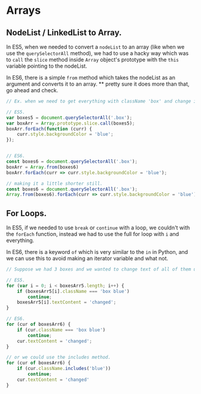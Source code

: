 # Arrays

## NodeList / LinkedList to Array.

In ES5, when we needed to convert a `nodeList` to an array (like when we use the `querySelectorAll` method), we had to use a hacky way which was to `call` the `slice` method inside `Array` object's prototype with the `this` variable pointing to the nodeList.

In ES6, there is a simple `from` method which takes the nodeList as an argument and converts it to an array. 	** pretty sure it does more than that, go ahead and check.

```js
// Ex. when we need to get everything with className 'box' and change its background color to blue.

// ES5.
var boxes5 = document.querySelectorAll('.box');
var boxArr = Array.prototype.slice.call(boxes5);
boxArr.forEach(function (curr) {
    curr.style.backgroundColor = 'blue';
});


// ES6.
const boxes6 = document.querySelectorAll('.box');
boxArr = Array.from(boxes6)
boxArr.forEach(curr => curr.style.backgroundColor = 'blue');

// making it a little shorter still.
const boxes6 = document.querySelectorAll('.box');
Array.from(boxes6).forEach(curr => curr.style.backgroundColor = 'blue');
```





## For Loops.

In ES5, if we needed to use `break` or `continue` with a loop, we couldn't with the `forEach` function, instead we had to use the full for loop with `i` and everything.

In ES6, there is a keyword `of` which is very similar to the `in` in Python, and we can use this to avoid making an iterator variable and what not.

```js
// Suppose we had 3 boxes and we wanted to change text of all of them unless their class name was 'box blue'

// ES5.
for (var i = 0; i < boxesArr5.length; i++) {
    if (boxesArr5[i].className === 'box blue')
        continue;
    boxesArr5[i].textContent = 'changed';
}

// ES6.
for (cur of boxesArr6) {
    if (cur.className === 'box blue')
        continue;
    cur.textContent = 'changed';
}

// or we could use the includes method.
for (cur of boxesArr6) {
    if (cur.className.includes('blue'))
        continue;
    cur.textContent = 'changed'
}
```

